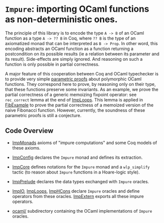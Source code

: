 # `Impure`: importing OCaml functions as non-deterministic ones.

The principle of this library is to encode the type `A -> B` of an
OCaml function as a type `A -> ?? B` in Coq, where `?? B` is the type
of an axiomatized monad that can be interpreted as `B -> Prop`.  In
other word, this encoding abstracts an OCaml function as a function
returning a postcondition on its possible results (ie a relation between its
parameter and its result). Side-effects are simply ignored. And
reasoning on such a function is only possible in partial correctness.

A major feature of this cooperation between Coq and OCaml typechecker
is to provide very simple
[parametric proofs](http://homepages.inf.ed.ac.uk/wadler/topics/parametricity.html)
about polymorphic OCaml functions.  They correspond here to prove, by
reasoning only on their type, that these functions preserve some
invariants.  As an example, we prove the partial correctness of a
generic memoizing fixpoint operator: see `rec_correct` lemma at the
end of [ImpLoops](ImpLoops.v).  This lemma is applied in
[FibExample](https://github.com/boulme/ImpureDemo/blob/master/coq_src/FibExample.v)
to prove the partial correctness of a memoized version of the naive
Fibonacci function.  However, currently, the soundness of these
parametric proofs is still a conjecture.

## Code Overview

- [ImpMonads](ImpMonads.v) axioms of "impure computations" and some Coq models of these axioms.

- [ImpConfig](ImpConfig.v) declares the `Impure` monad and defines its extraction.

- [ImpCore](ImpCore.v) defines notations for the `Impure` monad and a `wlp_simplify` tactic (to reason about `Impure` functions in a Hoare-logic style).

- [ImpPrelude](ImpPrelude.v) declares the data types exchanged with `Impure` oracles.

- [ImpIO](ImpIO.v), [ImpLoops](ImpLoops.v), [ImpHCons](ImpHCons.v) declare `Impure` oracles and define operators from these oracles.
  [ImpExtern](ImpExtern.v) exports all these impure operators.

- [ocaml/](ocaml/) subdirectory containing the OCaml implementations of `Impure` oracles.


